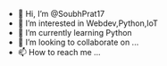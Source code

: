 - 👋 Hi, I’m @SoubhPrat17
- 👀 I’m interested in Webdev,Python,IoT
- 🌱 I’m currently learning Python
- 💞️ I’m looking to collaborate on ...
- 📫 How to reach me ...

<!---
SoubhPrat17/SoubhPrat17 is a ✨ special ✨ repository because its `README.md` (this file) appears on your GitHub profile.
You can click the Preview link to take a look at your changes.
--->
